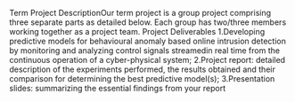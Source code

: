 Term Project DescriptionOur term project is a group project comprising three separate parts as detailed below. 
Each group has two/three members working together as a project team.
Project Deliverables
1.Developing predictive models for behavioural anomaly based online intrusion detection by monitoring and analyzing control signals streamedin real time from the continuous operation of a cyber-physical system;
2.Project report: detailed description of the experiments performed, the results obtained and their comparison for determining the best predictive model(s);
3.Presentation slides: summarizing the essential findings from your report

